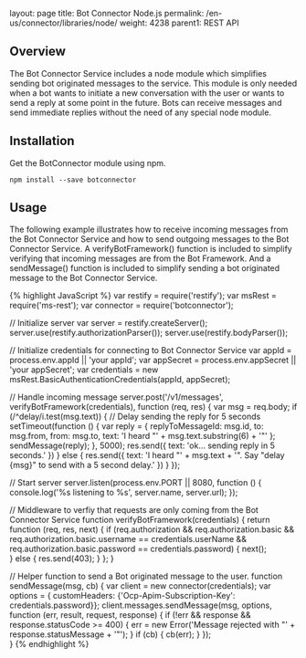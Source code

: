 
layout: page
title: Bot Connector Node.js
permalink: /en-us/connector/libraries/node/
weight: 4238
parent1: REST API


## Overview
The Bot Connector Service includes a node module which simplifies sending bot originated messages to the service. This module is only needed when a bot wants to initiate a new conversation with the user or wants to send a reply at some point in the future. Bots can receive messages and send immediate replies without the need of any special node module.

## Installation
Get the BotConnector module using npm.

    npm install --save botconnector

## Usage
The following example illustrates how to receive incoming messages from the Bot Connector Service and how to send outgoing messages to the Bot Connector Service. A verifyBotFramework() function is included to simplify verifying that incoming messages are from the Bot Framework. And a sendMessage() function is included to simplify sending a bot originated message to the Bot Connector Service. 
 
{% highlight JavaScript %}
var restify = require('restify');
var msRest = require('ms-rest');
var connector = require('botconnector');

// Initialize server
var server = restify.createServer();
server.use(restify.authorizationParser());
server.use(restify.bodyParser());

// Initialize credentials for connecting to Bot Connector Service
var appId = process.env.appId || 'your appId';
var appSecret = process.env.appSecret || 'your appSecret';
var credentials = new msRest.BasicAuthenticationCredentials(appId, appSecret);

// Handle incoming message
server.post('/v1/messages', verifyBotFramework(credentials), function (req, res) {
    var msg = req.body;
    if (/^delay/i.test(msg.text)) {
        // Delay sending the reply for 5 seconds
        setTimeout(function () {
            var reply = { 
                replyToMessageId: msg.id,
                to: msg.from,
                from: msg.to,
                text: 'I heard "' + msg.text.substring(6) + '"'
            };
            sendMessage(reply);
        }, 5000);
        res.send({ text: 'ok... sending reply in 5 seconds.' })
    } else {
        res.send({ text: 'I heard "' + msg.text + '". Say "delay {msg}" to send with a 5 second delay.' })
    }
});

// Start server
server.listen(process.env.PORT || 8080, function () {
    console.log('%s listening to %s', server.name, server.url); 
});

// Middleware to verfiy that requests are only coming from the Bot Connector Service
function verifyBotFramework(credentials) {
    return function (req, res, next) {
        if (req.authorization && 
            req.authorization.basic && 
            req.authorization.basic.username == credentials.userName &&
            req.authorization.basic.password == credentials.password) 
        {
            next();        
        } else {
            res.send(403);
        }
    };
}

// Helper function to send a Bot originated message to the user. 
function sendMessage(msg, cb) {
    var client = new connector(credentials);
    var options = { customHeaders: {'Ocp-Apim-Subscription-Key': credentials.password}};
    client.messages.sendMessage(msg, options, function (err, result, request, response) {
        if (!err && response && response.statusCode >= 400) {
            err = new Error('Message rejected with "' + response.statusMessage + '"');
        }
        if (cb) {
            cb(err);
        }
    });          
}
{% endhighlight %}